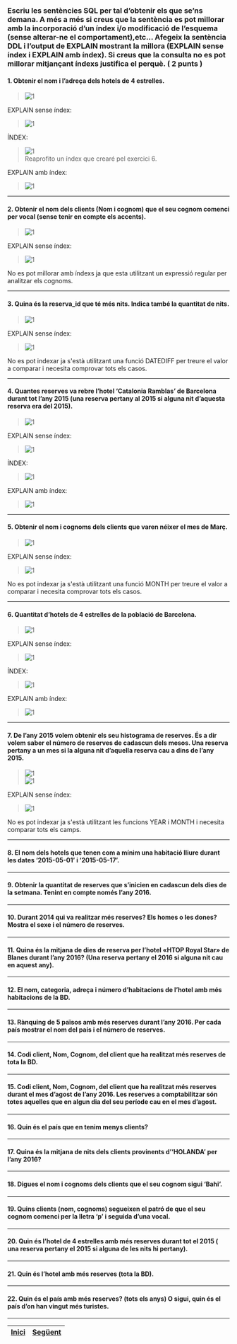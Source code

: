 ### Escriu les sentències SQL per tal d’obtenir els que se’ns demana. A més a més si creus que la sentència es pot millorar amb la incorporació d’un índex i/o modificació de l’esquema (sense alterar-ne el comportament),etc... Afegeix la sentència DDL i l’output de EXPLAIN mostrant la millora (EXPLAIN sense índex i EXPLAIN amb índex). Si creus que la consulta no es pot millorar mitjançant índexs justifica el perquè. ( 2 punts )
  
#### 1. Obtenir el nom i l’adreça dels hotels de 4 estrelles.  
>  ![1](https://raw.githubusercontent.com/Josep88/MP02UF3-A1/master/img/exercici1/01.PNG)  
  
EXPLAIN sense índex:  
>  ![1](https://raw.githubusercontent.com/Josep88/MP02UF3-A1/master/img/exercici1/010.PNG)  
  
ÍNDEX:  
>  ![1](https://raw.githubusercontent.com/Josep88/MP02UF3-A1/master/img/exercici1/06i.PNG)  
Reaprofito un índex que crearé pel exercici 6.  
  
EXPLAIN amb índex:  
>  ![1](https://raw.githubusercontent.com/Josep88/MP02UF3-A1/master/img/exercici1/012.PNG)  
***  
#### 2. Obtenir el nom dels clients (Nom i cognom) que el seu cognom comenci per vocal (sense tenir en compte els accents).  
>  ![1](https://raw.githubusercontent.com/Josep88/MP02UF3-A1/master/img/exercici1/02.PNG)  
  
EXPLAIN sense índex:  
>  ![1](https://raw.githubusercontent.com/Josep88/MP02UF3-A1/master/img/exercici1/020.PNG)  
  
No es pot millorar amb índexs ja que esta utilitzant un expressió regular per analitzar els cognoms.
***  
#### 3. Quina és la reserva_id que té més nits. Indica també la quantitat de nits.  
>  ![1](https://raw.githubusercontent.com/Josep88/MP02UF3-A1/master/img/exercici1/03.PNG)  
  
EXPLAIN sense índex:  
>  ![1](https://raw.githubusercontent.com/Josep88/MP02UF3-A1/master/img/exercici1/030.PNG)  
  
No es pot indexar ja s'està utilitzant una funció DATEDIFF per treure el valor a comparar i necesita comprovar tots els casos.  
***  
#### 4. Quantes reserves va rebre l’hotel ‘Catalonia Ramblas’ de Barcelona durant tot  l’any 2015 (una reserva pertany al 2015 si alguna nit d’aquesta reserva era del 2015).  
>  ![1](https://raw.githubusercontent.com/Josep88/MP02UF3-A1/master/img/exercici1/04.PNG)  
  
EXPLAIN sense índex:  
>  ![1](https://raw.githubusercontent.com/Josep88/MP02UF3-A1/master/img/exercici1/040.PNG)  
  
ÍNDEX:  
>  ![1](https://raw.githubusercontent.com/Josep88/MP02UF3-A1/master/img/exercici1/04i.PNG)  
  
EXPLAIN amb índex:  
>  ![1](https://raw.githubusercontent.com/Josep88/MP02UF3-A1/master/img/exercici1/041.PNG)  
***  
#### 5. Obtenir el nom i cognoms dels clients que varen néixer el mes de Març.  
>  ![1](https://raw.githubusercontent.com/Josep88/MP02UF3-A1/master/img/exercici1/05.PNG)  
  
EXPLAIN sense índex:  
>  ![1](https://raw.githubusercontent.com/Josep88/MP02UF3-A1/master/img/exercici1/050.PNG)  
  
No es pot indexar ja s'està utilitzant una funció MONTH per treure el valor a comparar i necesita comprovar tots els casos.  
***  
#### 6. Quantitat d’hotels de 4 estrelles de la població de Barcelona.  
>  ![1](https://raw.githubusercontent.com/Josep88/MP02UF3-A1/master/img/exercici1/06.PNG)  
  
EXPLAIN sense índex:  
>  ![1](https://raw.githubusercontent.com/Josep88/MP02UF3-A1/master/img/exercici1/060.PNG)  
  
ÍNDEX:  
>  ![1](https://raw.githubusercontent.com/Josep88/MP02UF3-A1/master/img/exercici1/06i.PNG)  
  
EXPLAIN amb índex:  
>  ![1](https://raw.githubusercontent.com/Josep88/MP02UF3-A1/master/img/exercici1/061.PNG)  
***  
#### 7. De l’any 2015 volem obtenir els seu histograma de reserves. És a dir volem saber el número de reserves de cadascun dels mesos. Una reserva pertany a un mes si la alguna nit d’aquella reserva cau a dins de l’any 2015.  
>  ![1](https://raw.githubusercontent.com/Josep88/MP02UF3-A1/master/img/exercici1/07a.PNG)  
>  ![1](https://raw.githubusercontent.com/Josep88/MP02UF3-A1/master/img/exercici1/07b.PNG)  
  
EXPLAIN sense índex:  
>  ![1](https://raw.githubusercontent.com/Josep88/MP02UF3-A1/master/img/exercici1/070.PNG)  
  
No es pot indexar ja s'està utilitzant les funcions YEAR i MONTH i necesita comparar tots els camps.
***  
#### 8. El nom dels hotels que tenen com a mínim una habitació lliure durant les dates ‘2015-05-01’ i ‘2015-05-17’.  
***  
#### 9. Obtenir la quantitat de reserves que s’inicien en cadascun dels dies de la setmana. Tenint en compte només l’any 2016.   
***  
#### 10. Durant 2014 qui va realitzar més reserves? Els homes o les dones? Mostra el sexe i el número de reserves.  
***  
#### 11. Quina és la mitjana de dies de reserva per l’hotel «HTOP Royal Star» de Blanes durant l’any 2016? (Una reserva pertany el 2016 si alguna nit cau en aquest any).  
***  
#### 12. El nom, categoria, adreça i número d’habitacions de l’hotel amb més habitacions de la BD.  
***  
#### 13. Rànquing de 5 països amb més reserves durant l’any 2016. Per cada país mostrar el nom del país i el número de reserves.  
***  
#### 14. Codi client, Nom, Cognom, del client que ha realitzat més reserves de tota la BD.  
***  
#### 15. Codi client, Nom, Cognom, del client que ha realitzat més reserves durant el mes d’agost de l’any 2016. Les reserves a comptabilitzar són totes aquelles que en algun dia del seu període cau en el mes d’agost.  
***  
#### 16. Quin és el país que en tenim menys clients?  
***  
#### 17. Quina és la mitjana de nits dels clients provinents d’‘HOLANDA’ per l’any 2016?  
***  
#### 18. Digues el nom i cognoms dels clients que el seu cognom sigui ‘Bahi’.  
***  
#### 19. Quins clients (nom, cognoms) segueixen el patró de que el seu cognom comenci per la lletra ‘p’  i seguida d’una vocal.  
***  
#### 20. Quin és l’hotel de 4 estrelles amb més reserves durant tot el 2015 ( una reserva pertany el 2015 si alguna de les nits hi pertany).  
***  
#### 21. Quin és l’hotel amb més reserves (tota la BD).  
***  
#### 22. Quin és el país amb més reserves? (tots els anys) O sigui, quin és el país d’on han vingut més turistes.  
  
***
|[Inici](https://github.com/Josep88/MP02UF3-A1)|[Següent](https://github.com/Josep88/MP02UF3-A1/blob/master/Exercicis/exercici2.md)|
|:-:|:-:|
